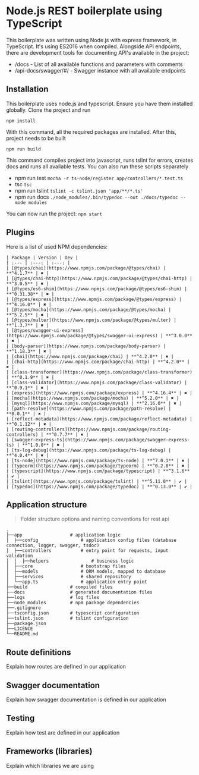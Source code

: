 # Node.js REST boilerplate using TypeScript
This boilerplate was written using Node.js with express framework, in TypeScript. It's using ES2016 when compiled.
Alongside API endpoints, there are development tools for documenting API's available in the project:
* /docs - List of all available functions and parameters with comments
* /api-docs/swagger/#/ - Swagger instance with all available endpoints

## Installation
This boilerplate uses node.js and typescript. Ensure you have them installed globally.
Clone the project and run
```
npm install
```
With this command, all the required packages are installed. After this, project needs to be built
```
npm run build
```
This command compiles project into javascript, runs tslint for errors, creates docs and runs all available tests.
You can also run these scripts separately

* npm run test    `mocha -r ts-node/register app/controllers/*.test.ts`
* tsc             `tsc`
* npm run tslint  `tslint -c tslint.json 'app/**/*.ts'`
* npm run docs    `./node_modules/.bin/typedoc --out ./docs/typedoc --mode modules`

You can now run the project:
```npm start```

## Plugins
Here is a list of used NPM dependencies:
```
| Package | Version | Dev |
| :--- | :---: | :---: |
| [@types/chai](https://www.npmjs.com/package/@types/chai) | **^4.1.7** | ✖ |
| [@types/chai-http](https://www.npmjs.com/package/@types/chai-http) | **^3.0.5** | ✖ |
| [@types/es6-shim](https://www.npmjs.com/package/@types/es6-shim) | **^0.31.38** | ✖ |
| [@types/express](https://www.npmjs.com/package/@types/express) | **^4.16.0** | ✖ |
| [@types/mocha](https://www.npmjs.com/package/@types/mocha) | **^5.2.5** | ✖ |
| [@types/multer](https://www.npmjs.com/package/@types/multer) | **^1.3.7** | ✖ |
| [@types/swagger-ui-express](https://www.npmjs.com/package/@types/swagger-ui-express) | **^3.0.0** | ✖ |
| [body-parser](https://www.npmjs.com/package/body-parser) | **^1.18.3** | ✖ |
| [chai](https://www.npmjs.com/package/chai) | **^4.2.0** | ✖ |
| [chai-http](https://www.npmjs.com/package/chai-http) | **^4.2.0** | ✖ |
| [class-transformer](https://www.npmjs.com/package/class-transformer) | **^0.1.9** | ✖ |
| [class-validator](https://www.npmjs.com/package/class-validator) | **^0.9.1** | ✖ |
| [express](https://www.npmjs.com/package/express) | **^4.16.4** | ✖ |
| [mocha](https://www.npmjs.com/package/mocha) | **^5.2.0** | ✖ |
| [mysql](https://www.npmjs.com/package/mysql) | **^2.16.0** | ✖ |
| [path-resolve](https://www.npmjs.com/package/path-resolve) | **0.0.1** | ✖ |
| [reflect-metadata](https://www.npmjs.com/package/reflect-metadata) | **^0.1.12** | ✖ |
| [routing-controllers](https://www.npmjs.com/package/routing-controllers) | **^0.7.7** | ✖ |
| [swagger-express-ts](https://www.npmjs.com/package/swagger-express-ts) | **^1.0.0** | ✖ |
| [ts-log-debug](https://www.npmjs.com/package/ts-log-debug) | **^4.0.4** | ✖ |
| [ts-node](https://www.npmjs.com/package/ts-node) | **^7.0.1** | ✖ |
| [typeorm](https://www.npmjs.com/package/typeorm) | **^0.2.8** | ✖ |
| [typescript](https://www.npmjs.com/package/typescript) | **^3.1.6** | ✔ |
| [tslint](https://www.npmjs.com/package/tslint) | **^5.11.0** | ✔ |
| [typedoc](https://www.npmjs.com/package/typedoc) | **^0.13.0** | ✔ |
```
## Application structure
> Folder structure options and naming conventions for rest api
```
.
├──app                  # application logic
│  ├──config                # application config files (database connection, logger, swagger, tsdoc)
│  ├──controllers           # entry point for requests, input validation
│  │  ├──helpers                # business logic
│  ├──core                  # bootstrap files
│  ├──models                # ORM models, mapped to database
│  ├──services              # shared repository
│  └──app.ts                # application entry point
├──build                # compiled files
├──docs                 # generated documentation files
├──logs                 # log files
├──node_modules         # npm package dependencies
├──.gitignore
├──tsconfig.json        # typescript configuration
├──tslint.json          # tslint configuration
├──package.json
├──LICENCE
└──README.md
```
## Route definitions
Explain how routes are defined in our application

## Swagger documentation
Explain how swagger documentation is defined in our application

## Testing
Explain how test are defined in our application

## Frameworks (libraries)
Explain which libraries we are using


